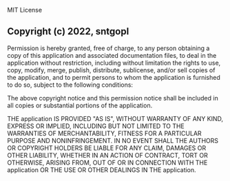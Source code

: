 MIT License

## Copyright (c) 2022, sntgopl


Permission is hereby granted, free of charge, to any person obtaining a copy of this application and associated documentation files, to deal in the application without restriction, including without limitation the rights to use, copy, modify, merge, publish, distribute, sublicense, and/or sell copies of the application, and to permit persons to whom the application is furnished to do so, subject to the following conditions:

The above copyright notice and this permission notice shall be included in all copies or substantial portions of the application.

THE application IS PROVIDED "AS IS", WITHOUT WARRANTY OF ANY KIND, EXPRESS OR IMPLIED, INCLUDING BUT NOT LIMITED TO THE WARRANTIES OF MERCHANTABILITY, FITNESS FOR A PARTICULAR PURPOSE AND NONINFRINGEMENT. IN NO EVENT SHALL THE AUTHORS OR COPYRIGHT HOLDERS BE LIABLE FOR ANY CLAIM, DAMAGES OR OTHER LIABILITY, WHETHER IN AN ACTION OF CONTRACT, TORT OR OTHERWISE, ARISING FROM, OUT OF OR IN CONNECTION WITH THE application OR THE USE OR OTHER DEALINGS IN THE application.